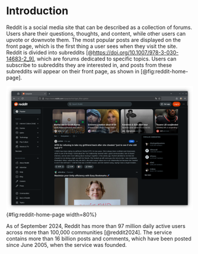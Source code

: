 # Introduction

Reddit is a social media site that can be described as a collection of forums. Users share their questions, thoughts, and content, while other users can upvote or downvote them. The most popular posts are displayed on the front page, which is the first thing a user sees when they visit the site. Reddit is divided into subreddits [@https://doi.org/10.1007/978-3-030-14683-2_9], which are forums dedicated to specific topics. Users can subscribe to subreddits they are interested in, and posts from these subreddits will appear on their front page, as shown in [@fig:reddit-home-page].

![The appearance of Reddit's home page, with posts popular among Redditors displayed](images/reddit-home-page.png){#fig:reddit-home-page width=80%}

As of September 2024, Reddit has more than 97 million daily active users across more than 100,000 communities [@reddit2024]. The service contains more than 16 billion posts and comments, which have been posted since June 2005, when the service was founded.
